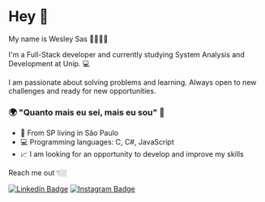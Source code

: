 # Hey 👋

My name is Wesley Sas 👨‍💻🇧🇷

I'm a Full-Stack developer and currently studying System Analysis and Development at Unip.  💻

I am passionate about solving problems and learning. Always open to new challenges and ready for new opportunities.

### 🌍 "Quanto mais eu sei, mais eu sou" 🧠

- 📍 From SP living in São Paulo
- 💻 Programming languages: C, C#, JavaScript
- 📈 I am looking for an opportunity to develop and improve my skills

Reach me out 👇🏼

 [![Linkedin Badge](https://img.shields.io/badge/-LinkedIn-blue?style=flat-square&logo=Linkedin&logoColor=white&link=https://www.linkedin.com/in/saswesley/)](https://www.linkedin.com/in/saswesley/) [![Instagram Badge](https://img.shields.io/badge/-Instagram-orange?style=flat-square&logo=Instagram&logoColor=white&link=https://www.instagram.com/saswesley/)](https://www.instagram.com/saswesley/) 
